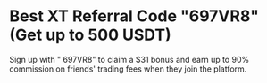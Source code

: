 # Best XT Referral Code "697VR8"(Get up to 500 USDT)
Sign up with " 697VR8" to claim a $31 bonus and earn up to 90% commission on friends' trading fees when they join the platform.
